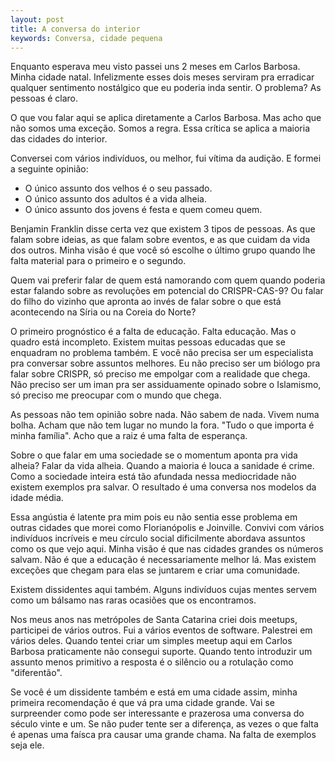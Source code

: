 ```yaml
---
layout: post
title: A conversa do interior
keywords: Conversa, cidade pequena
---
```


Enquanto esperava meu visto passei uns 2 meses em Carlos Barbosa. Minha
cidade natal. Infelizmente esses dois meses serviram pra erradicar
qualquer sentimento nostálgico que eu poderia inda sentir. O problema?
As pessoas é claro.

O que vou falar aqui se aplica diretamente a Carlos Barbosa. Mas acho
que não somos uma exceção. Somos a regra. Essa crítica se aplica a maioria das
cidades do interior.

Conversei com vários indivíduos, ou melhor, fui vítima da audição. E formei a
seguinte opinião:

 - O único assunto dos velhos é o seu passado.
 - O único assunto dos adultos é a vida alheia.
 - O único assunto dos jovens é festa e quem comeu quem.

Benjamin Franklin disse certa vez que existem 3 tipos de pessoas. As que
falam sobre ideias, as que falam sobre eventos, e as que cuidam da vida
dos outros. Minha visão é que você só escolhe o último grupo quando
lhe falta material para o primeiro e o segundo.

Quem vai preferir falar de quem está namorando com quem quando poderia
estar falando sobre as revoluções em potencial do CRISPR-CAS-9? Ou
falar do filho do vizinho que apronta ao invés de falar sobre o que
está acontecendo na Síria ou na Coreia do Norte?

O primeiro prognóstico é a falta de educação. Falta educação.
Mas o quadro está incompleto. Existem muitas pessoas educadas que se
enquadram no problema também. E você não precisa ser um especialista
pra conversar sobre assuntos melhores. Eu não preciso ser um biólogo
pra falar sobre CRISPR, só preciso me empolgar com a realidade que
chega. Não preciso ser um iman pra ser assiduamente opinado sobre o
Islamismo, só preciso me preocupar com o mundo que chega.

As pessoas não tem opinião sobre nada. Não sabem de nada. Vivem numa
bolha. Acham que não tem lugar no mundo la fora. "Tudo o que importa é
minha família". Acho que a raiz é uma falta de esperança.

Sobre o que falar em uma sociedade se o momentum aponta pra vida alheia?
Falar da vida alheia. Quando a maioria é louca a sanidade é crime. Como a
sociedade inteira está tão afundada nessa mediocridade não existem exemplos
pra salvar. O resultado é uma conversa nos modelos da idade média.

Essa angústia é latente pra mim pois eu não sentia esse problema em
outras cidades que morei como Florianópolis e Joinville.
Convivi com vários indivíduos incríveis e meu círculo social
dificilmente abordava assuntos como os que vejo aqui. Minha visão é
que nas cidades grandes os números salvam. Não é que a educação é
necessariamente melhor lá. Mas existem exceções que chegam para elas
se juntarem e criar uma comunidade.

Existem dissidentes aqui também. Alguns indivíduos cujas mentes servem como
um bálsamo nas raras ocasiões que os encontramos.

Nos meus anos nas metrópoles de Santa Catarina criei dois meetups,
participei de vários outros. Fui a vários eventos de software.
Palestrei em vários deles. Quando tentei criar um simples meetup aqui
em Carlos Barbosa praticamente não consegui suporte. Quando tento
introduzir um assunto menos primitivo a resposta é o silêncio ou a
rotulação como "diferentão".

Se você é um dissidente também e está em uma cidade assim, minha
primeira recomendação é que vá pra uma cidade grande. Vai se
surpreender como pode ser interessante e prazerosa uma conversa do
século vinte e um. Se não puder tente ser a diferença, as vezes o que
falta é apenas uma faísca pra causar uma grande chama. Na falta de
exemplos seja ele.
